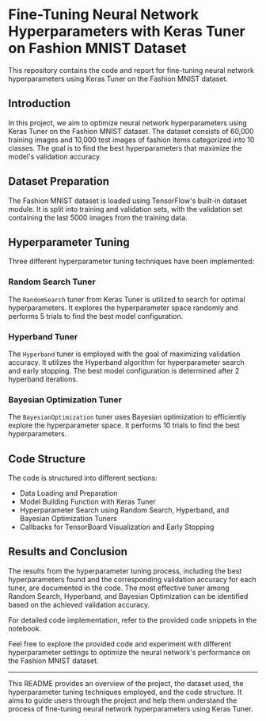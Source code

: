 # Fine-Tuning Neural Network Hyperparameters with Keras Tuner on Fashion MNIST Dataset

This repository contains the code and report for fine-tuning neural network hyperparameters using Keras Tuner on the Fashion MNIST dataset.

## Introduction

In this project, we aim to optimize neural network hyperparameters using Keras Tuner on the Fashion MNIST dataset. The dataset consists of 60,000 training images and 10,000 test images of fashion items categorized into 10 classes. The goal is to find the best hyperparameters that maximize the model's validation accuracy.

## Dataset Preparation

The Fashion MNIST dataset is loaded using TensorFlow's built-in dataset module. It is split into training and validation sets, with the validation set containing the last 5000 images from the training data.

## Hyperparameter Tuning

Three different hyperparameter tuning techniques have been implemented:

### Random Search Tuner

The `RandomSearch` tuner from Keras Tuner is utilized to search for optimal hyperparameters. It explores the hyperparameter space randomly and performs 5 trials to find the best model configuration.

### Hyperband Tuner

The `Hyperband` tuner is employed with the goal of maximizing validation accuracy. It utilizes the Hyperband algorithm for hyperparameter search and early stopping. The best model configuration is determined after 2 hyperband iterations.

### Bayesian Optimization Tuner

The `BayesianOptimization` tuner uses Bayesian optimization to efficiently explore the hyperparameter space. It performs 10 trials to find the best hyperparameters.

## Code Structure

The code is structured into different sections:

- Data Loading and Preparation
- Model Building Function with Keras Tuner
- Hyperparameter Search using Random Search, Hyperband, and Bayesian Optimization Tuners
- Callbacks for TensorBoard Visualization and Early Stopping

## Results and Conclusion

The results from the hyperparameter tuning process, including the best hyperparameters found and the corresponding validation accuracy for each tuner, are documented in the code. The most effective tuner among Random Search, Hyperband, and Bayesian Optimization can be identified based on the achieved validation accuracy.

For detailed code implementation, refer to the provided code snippets in the notebook.

Feel free to explore the provided code and experiment with different hyperparameter settings to optimize the neural network's performance on the Fashion MNIST dataset.

---

This README provides an overview of the project, the dataset used, the hyperparameter tuning techniques employed, and the code structure. It aims to guide users through the project and help them understand the process of fine-tuning neural network hyperparameters using Keras Tuner.


